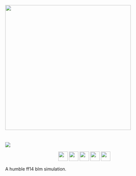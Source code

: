 <img src=/uploads/2a4e12c152145917adfd5787d2b52357/image.png width=400><br>

# 

<img src=/uploads/0635d47d9617f2b21475683d9816d88d/image.png><br>

<p align='center'>
<img src=/uploads/bb8ddc0fa81b2ae59a63b8b2d15c9d8a/image.png width=30>
<img src=/uploads/5ee70c082b1d855ddfed4c38c5a13604/image.png width=30>
<img src=/uploads/14d97ad716ec0eeb3b5cf1f356c6758e/image.png width=30>
<img src=/uploads/5c2a8770ef11ce27e80361a4b05653c3/image.png width=30>
<img src=/uploads/932ee1cd666d0ec3e29e0edb31128672/image.png width=30>
</p>

A humble ff14 blm simulation.
